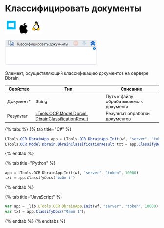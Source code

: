 # Классифицировать документы

![](<../../../../.gitbook/assets/image (100) (1) (1) (1) (1) (1) (110).png>)

![](<../../../../.gitbook/assets/image (344).png>)

Элемент, осуществляющий классификацию документов на сервере Dbrain

| Свойство   | Тип                                                                                            | Описание                               |
| ---------- | ---------------------------------------------------------------------------------------------- | -------------------------------------- |
| Документ\* | String                                                                                         | Путь к файлу обрабатываемого документа |
| Результат  | [LTools.OCR.Model.Dbrain. DbrainClassificationResult](datatypes/dbrainclassificationresult.md) | Результат обработки документов         |

{% tabs %}
{% tab title="C#" %}
```csharp
LTools.OCR.DbrainApp app = LTools.OCR.DbrainApp.Init(wf, "server", "token", 10000);
LTools.OCR.Model.Dbrain.DbrainClassificationResult txt = app.ClassifyDocs("Файл 1");	
```
{% endtab %}

{% tab title="Python" %}
```python
app = LTools.OCR.DbrainApp.Init(wf, "server", "token", 10000)
txt = app.ClassifyDocs("Файл 1")
```
{% endtab %}

{% tab title="JavaScript" %}
```javascript
var app = _lib.LTools.OCR.DbrainApp.Init(wf, "server", "token", 10000);
var txt = app.ClassifyDocs("Файл 1");
```
{% endtab %}
{% endtabs %}
